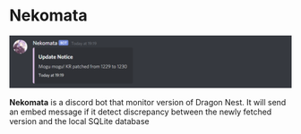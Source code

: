 # Nekomata

![Screenshot](screenshot.png)

**Nekomata** is a discord bot that monitor version of Dragon Nest. It will send an embed message if it detect discrepancy between the newly fetched version and the local SQLite database
